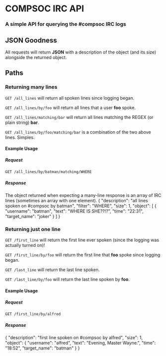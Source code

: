 # COMPSOC IRC API
### A simple API for querying the #compsoc IRC logs

## JSON Goodness
All requests will return __JSON__ with a description of the object (and its size) alongside the returned object.

## Paths
### Returning many lines
`GET /all_lines` will return all spoken lines since logging began.

`GET /all_lines/by/foo` will return all lines that a user __foo__ spoke.

`GET /all_lines/matching/bar` will return all lines matching the REGEX (or plain string) __bar__.

`GET /all_lines/by/foo/matching/bar` is a combination of the two above lines. Simples.

#### Example Usage
##### Request
    GET /all_lines/by/batman/matching/WHERE
##### Response
The object returned when expecting a many-line response is an array of IRC lines (sometimes an array with one element).
    {
      "description": "all lines spoken on #compsoc by batman",
      "filter": "WHERE",
      "size": 1,
      "object": [
        {
          "username": "batman",
          "text": "WHERE IS SHE??!?",
          "time": "22:31",
          "target_name": "joker"
        }
      ]
    }    

### Returning just one line
`GET /first_line` will return the first line ever spoken (since the logging was actually turned on)!

`GET /first_line/by/foo` will return the first line that __foo__ spoke since logging began.

`GET /last_line` will return the last line spoken.

`GET /last_line/by/foo` will return the last line spoken by __foo__.

#### Example Usage
##### Request
    GET /first_line/by/alfred
##### Response    
{
  "description": "first line spoken on #compsoc by alfred",
  "size": 1,
  "object": {
    "username": "alfred",
    "text": "Evening, Master Wayne.",
    "time": "18:52",
    "target_name": "batman"
  }
}
